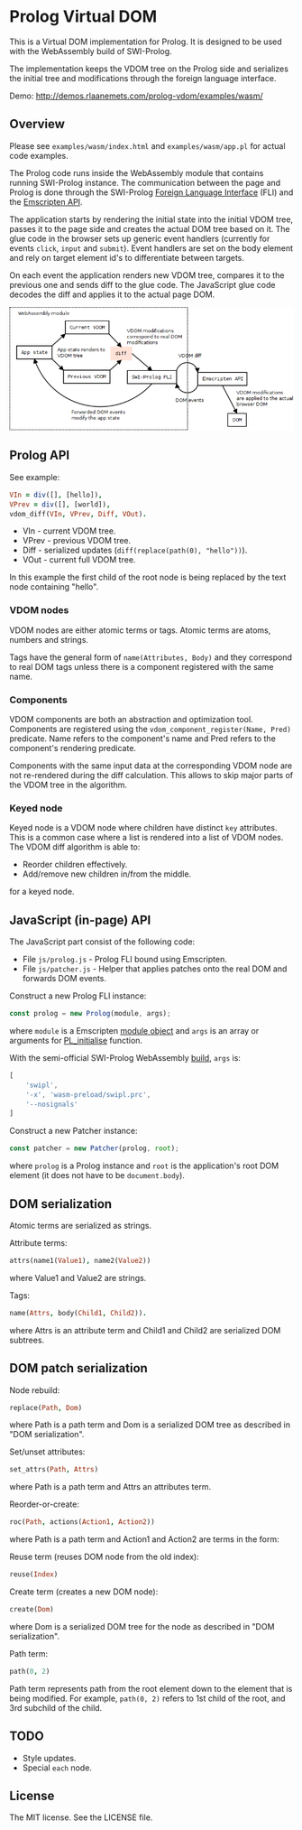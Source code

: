# Prolog Virtual DOM

This is a Virtual DOM implementation for Prolog. It is
designed to be used with the WebAssembly build of SWI-Prolog.

The implementation keeps the VDOM tree on the Prolog side
and serializes the initial tree and modifications through
the foreign language interface.

Demo: <http://demos.rlaanemets.com/prolog-vdom/examples/wasm/>

## Overview

Please see `examples/wasm/index.html` and `examples/wasm/app.pl` for
actual code examples.

The Prolog code runs inside the WebAssembly module that contains
running SWI-Prolog instance. The communication between the page
and Prolog is done through the SWI-Prolog [Foreign Language Interface][fli] (FLI)
and the [Emscripten API][emapi].

[fli]:http://www.swi-prolog.org/pldoc/man?section=foreign
[emapi]:https://kripken.github.io/emscripten-site/docs/api_reference/index.html

The application starts by rendering the initial state into the
initial VDOM tree, passes it to the page side and creates the
actual DOM tree based on it. The glue code in the browser
sets up generic event handlers (currently for events `click`,
`input` and `submit`). Event handlers are set on the body
element and rely on target element id's to differentiate between
targets.

On each event the application renders new VDOM tree, compares it
to the previous one and sends diff to the glue code. The JavaScript
glue code decodes the diff and applies it to the actual page DOM.

![Prolog VDOM](docs/prolog-vdom.png)

## Prolog API

See example:

```prolog
VIn = div([], [hello]),
VPrev = div([], [world]),
vdom_diff(VIn, VPrev, Diff, VOut).
```

 * VIn - current VDOM tree.
 * VPrev - previous VDOM tree.
 * Diff - serialized updates (`diff(replace(path(0), "hello"))`).
 * VOut - current full VDOM tree.

In this example the first child of the root node is being
replaced by the text node containing "hello".

### VDOM nodes

VDOM nodes are either atomic terms or tags. Atomic terms are atoms,
numbers and strings.

Tags have the general form of `name(Attributes, Body)` and they
correspond to real DOM tags unless there is a component registered
with the same name.

### Components

VDOM components are both an abstraction and optimization tool.
Components are registered using the `vdom_component_register(Name, Pred)`
predicate. Name refers to the component's name and Pred refers
to the component's rendering predicate.

Components with the same input data at the corresponding VDOM node are
not re-rendered during the diff calculation. This allows to skip
major parts of the VDOM tree in the algorithm.

### Keyed node

Keyed node is a VDOM node where children have distinct `key`
attributes. This is a common case where a list is rendered into
a list of VDOM nodes. The VDOM diff algorithm is able to:

 * Reorder children effectively.
 * Add/remove new children in/from the middle.

for a keyed node.

## JavaScript (in-page) API

The JavaScript part consist of the following code:

 * File `js/prolog.js` - Prolog FLI bound using Emscripten.
 * File `js/patcher.js` - Helper that applies patches onto the real DOM and forwards DOM events.

Construct a new Prolog FLI instance:

```js
const prolog = new Prolog(module, args);
```

where `module` is a Emscripten [module object][Module] and
`args` is an array or arguments for [PL_initialise][pl-init] function.

With the semi-official SWI-Prolog WebAssembly [build][swi-wasm], `args` is:

```js
[
    'swipl',
    '-x', 'wasm-preload/swipl.prc',
    '--nosignals'
]
```

[Module]:https://kripken.github.io/emscripten-site/docs/api_reference/module.html
[pl-init]:http://www.swi-prolog.org/pldoc/doc_for?object=c(%27PL_initialise%27)
[swi-wasm]:https://github.com/SWI-Prolog/swipl-wasm

Construct a new Patcher instance:

```js
const patcher = new Patcher(prolog, root);
```

where `prolog` is a Prolog instance and `root` is the
application's root DOM element (it does not have to be `document.body`).

## DOM serialization

Atomic terms are serialized as strings.

Attribute terms:

```prolog
attrs(name1(Value1), name2(Value2))
```

where Value1 and Value2 are strings.

Tags:

```prolog
name(Attrs, body(Child1, Child2)).
```

where Attrs is an attribute term and Child1 and
Child2 are serialized DOM subtrees.

## DOM patch serialization

Node rebuild:

```prolog
replace(Path, Dom)
```

where Path is a path term and Dom is a serialized DOM
tree as described in "DOM serialization".

Set/unset attributes:

```prolog
set_attrs(Path, Attrs)
```

where Path is a path term and Attrs an attributes term.

Reorder-or-create:

```prolog
roc(Path, actions(Action1, Action2))
```

where Path is a path term and Action1 and Action2 are
terms in the form:

Reuse term (reuses DOM node from the old index):

```prolog
reuse(Index)
```

Create term (creates a new DOM node):

```prolog
create(Dom)
```

where Dom is a serialized DOM tree for the node as
described in "DOM serialization".

Path term:

```prolog
path(0, 2)
```

Path term represents path from the root element down to
the element that is being modified. For example, `path(0, 2)`
refers to 1st child of the root, and 3rd subchild of the child.

## TODO

 * Style updates.
 * Special `each` node.

## License

The MIT license. See the LICENSE file.
